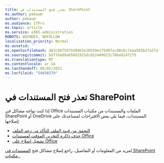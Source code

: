 ```yaml
---
title: تعذر فتح المستندات في SharePoint
ms.author: pebaum
author: pebaum
ms.audience: ITPro
ms.topic: article
ms.service: o365-administration
ROBOTS: NOINDEX, NOFOLLOW
localization_priority: Normal
ms.assetid: ''
ms.openlocfilehash: d83c88f507938963e18559e1f5d0facd0c6c7aaa503b2fa2faf3531ca3a57ebf
ms.sourcegitcommit: b5f7da89a650d2915dc652449623c78be6247175
ms.translationtype: MT
ms.contentlocale: ar-SA
ms.lasthandoff: 08/05/2021
ms.locfileid: "54038279"
---
```

# <a name="unable-to-open-documents-in-sharepoint"></a>تعذر فتح المستندات في SharePoint

إذا كنت تواجه مشاكل في Office الملفات والمستندات من مكتبات المستندات SharePoint أو OneDrive المستندات، فيما يلي بعض الاقتراحات لمساعدتك على إصلاحها:

- [التحقق من قيود الملف للتأكد من دعم الملف](https://support.office.com/article/Invalid-file-names-and-file-types-in-OneDrive-OneDrive-for-Business-and-SharePoint-64883a5d-228e-48f5-b3d2-eb39e07630fa)
- [حذف ذاكرة التخزين المؤقت لمستندات Office](https://support.office.com/article/Delete-your-Office-Document-Cache-b1d3765e-d71b-4bb8-99ca-acd22c42995d)
- [تشغيل إصلاح على Office](https://support.office.com/article/repair-an-office-application-7821d4b6-7c1d-4205-aa0e-a6b40c5bb88b)

لمزيد من المعلومات أو التفاصيل، راجع إصلاح مشاكل فتح [المستندات في SharePoint مكتبات .](https://support.office.com/article/Fix-problems-opening-documents-in-SharePoint-libraries-31329FA1-4AD0-47FC-95D8-BB0C5B12A536)